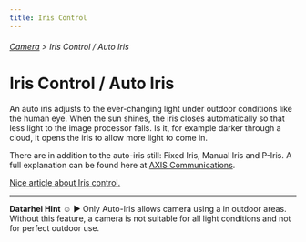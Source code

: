 ```yaml
---
title: Iris Control
---
```

###### [Camera](../wiki/camera-technology.html) > Iris Control / Auto Iris

# Iris Control / Auto Iris

An auto iris adjusts to the ever-changing light under outdoor conditions like the human eye. When the sun shines, the iris closes automatically so that less light to the image processor falls. Is it, for example darker through a cloud, it opens the iris to allow more light to come in. 

There are in addition to the auto-iris still: Fixed Iris, Manual Iris and P-Iris. A full explanation can be found here at <a href="http://www.axis.com/global/en/learning/web-articles/technical-guide-to-network-video/types-of-iris" target="_blank">AXIS Communications</a>.  

<a href="https://www.videosurveillance.com/tech/camera-iris.asp" target="_blank">Nice article about Iris control.</a>

---
**Datarhei Hint** ☺ ► Only Auto-Iris allows camera using a in outdoor areas. Without this feature, a camera is not suitable for all light conditions and not for perfect outdoor use.
